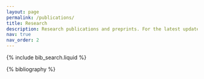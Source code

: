 ```yaml
---
layout: page
permalink: /publications/
title: Research
description: Research publications and preprints. For the latest updates, check out <a href='https://scholar.google.com/citations?user=DtBioHoAAAAJ&hl=en&oi=ao'>Google Scholar</a>.
nav: true
nav_order: 2
---
```


<!-- _pages/publications.md -->

<!-- Bibsearch Feature -->

{% include bib_search.liquid %}

<div class="publications">

{% bibliography %}

</div>
